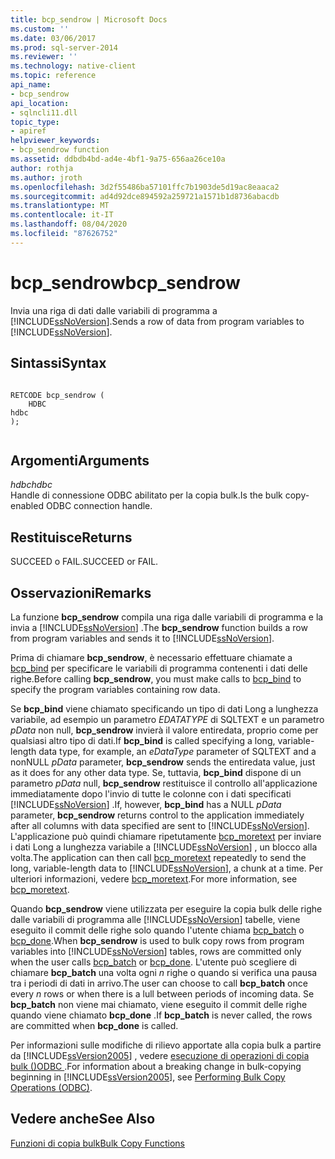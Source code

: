 ```yaml
---
title: bcp_sendrow | Microsoft Docs
ms.custom: ''
ms.date: 03/06/2017
ms.prod: sql-server-2014
ms.reviewer: ''
ms.technology: native-client
ms.topic: reference
api_name:
- bcp_sendrow
api_location:
- sqlncli11.dll
topic_type:
- apiref
helpviewer_keywords:
- bcp_sendrow function
ms.assetid: ddbdb4bd-ad4e-4bf1-9a75-656aa26ce10a
author: rothja
ms.author: jroth
ms.openlocfilehash: 3d2f55486ba57101ffc7b1903de5d19ac8eaaca2
ms.sourcegitcommit: ad4d92dce894592a259721a1571b1d8736abacdb
ms.translationtype: MT
ms.contentlocale: it-IT
ms.lasthandoff: 08/04/2020
ms.locfileid: "87626752"
---
```

# <a name="bcp_sendrow"></a><span data-ttu-id="739f8-102">bcp_sendrow</span><span class="sxs-lookup"><span data-stu-id="739f8-102">bcp_sendrow</span></span>
  <span data-ttu-id="739f8-103">Invia una riga di dati dalle variabili di programma a [!INCLUDE[ssNoVersion](../../includes/ssnoversion-md.md)].</span><span class="sxs-lookup"><span data-stu-id="739f8-103">Sends a row of data from program variables to [!INCLUDE[ssNoVersion](../../includes/ssnoversion-md.md)].</span></span>  
  
## <a name="syntax"></a><span data-ttu-id="739f8-104">Sintassi</span><span class="sxs-lookup"><span data-stu-id="739f8-104">Syntax</span></span>  
  
```  
  
RETCODE bcp_sendrow (  
    HDBC   
hdbc  
);  
  
```  
  
## <a name="arguments"></a><span data-ttu-id="739f8-105">Argomenti</span><span class="sxs-lookup"><span data-stu-id="739f8-105">Arguments</span></span>  
 <span data-ttu-id="739f8-106">*hdbc*</span><span class="sxs-lookup"><span data-stu-id="739f8-106">*hdbc*</span></span>  
 <span data-ttu-id="739f8-107">Handle di connessione ODBC abilitato per la copia bulk.</span><span class="sxs-lookup"><span data-stu-id="739f8-107">Is the bulk copy-enabled ODBC connection handle.</span></span>  
  
## <a name="returns"></a><span data-ttu-id="739f8-108">Restituisce</span><span class="sxs-lookup"><span data-stu-id="739f8-108">Returns</span></span>  
 <span data-ttu-id="739f8-109">SUCCEED o FAIL.</span><span class="sxs-lookup"><span data-stu-id="739f8-109">SUCCEED or FAIL.</span></span>  
  
## <a name="remarks"></a><span data-ttu-id="739f8-110">Osservazioni</span><span class="sxs-lookup"><span data-stu-id="739f8-110">Remarks</span></span>  
 <span data-ttu-id="739f8-111">La funzione **bcp_sendrow** compila una riga dalle variabili di programma e la invia a [!INCLUDE[ssNoVersion](../../includes/ssnoversion-md.md)] .</span><span class="sxs-lookup"><span data-stu-id="739f8-111">The **bcp_sendrow** function builds a row from program variables and sends it to [!INCLUDE[ssNoVersion](../../includes/ssnoversion-md.md)].</span></span>  
  
 <span data-ttu-id="739f8-112">Prima di chiamare **bcp_sendrow**, è necessario effettuare chiamate a [bcp_bind](bcp-bind.md) per specificare le variabili di programma contenenti i dati delle righe.</span><span class="sxs-lookup"><span data-stu-id="739f8-112">Before calling **bcp_sendrow**, you must make calls to [bcp_bind](bcp-bind.md) to specify the program variables containing row data.</span></span>  
  
 <span data-ttu-id="739f8-113">Se **bcp_bind** viene chiamato specificando un tipo di dati Long a lunghezza variabile, ad esempio un parametro *EDATATYPE* di SQLTEXT e un parametro *pData* non null, **bcp_sendrow** invierà il valore entiredata, proprio come per qualsiasi altro tipo di dati.</span><span class="sxs-lookup"><span data-stu-id="739f8-113">If **bcp_bind** is called specifying a long, variable-length data type, for example, an *eDataType* parameter of SQLTEXT and a nonNULL *pData* parameter, **bcp_sendrow** sends the entiredata value, just as it does for any other data type.</span></span> <span data-ttu-id="739f8-114">Se, tuttavia, **bcp_bind** dispone di un parametro *pData* null, **bcp_sendrow** restituisce il controllo all'applicazione immediatamente dopo l'invio di tutte le colonne con i dati specificati [!INCLUDE[ssNoVersion](../../includes/ssnoversion-md.md)] .</span><span class="sxs-lookup"><span data-stu-id="739f8-114">If, however, **bcp_bind** has a NULL *pData* parameter, **bcp_sendrow** returns control to the application immediately after all columns with data specified are sent to [!INCLUDE[ssNoVersion](../../includes/ssnoversion-md.md)].</span></span> <span data-ttu-id="739f8-115">L'applicazione può quindi chiamare ripetutamente [bcp_moretext](bcp-moretext.md) per inviare i dati Long a lunghezza variabile a [!INCLUDE[ssNoVersion](../../includes/ssnoversion-md.md)] , un blocco alla volta.</span><span class="sxs-lookup"><span data-stu-id="739f8-115">The application can then call [bcp_moretext](bcp-moretext.md) repeatedly to send the long, variable-length data to [!INCLUDE[ssNoVersion](../../includes/ssnoversion-md.md)], a chunk at a time.</span></span> <span data-ttu-id="739f8-116">Per ulteriori informazioni, vedere [bcp_moretext](bcp-moretext.md).</span><span class="sxs-lookup"><span data-stu-id="739f8-116">For more information, see [bcp_moretext](bcp-moretext.md).</span></span>  
  
 <span data-ttu-id="739f8-117">Quando **bcp_sendrow** viene utilizzata per eseguire la copia bulk delle righe dalle variabili di programma alle [!INCLUDE[ssNoVersion](../../includes/ssnoversion-md.md)] tabelle, viene eseguito il commit delle righe solo quando l'utente chiama [bcp_batch](bcp-batch.md) o [bcp_done](bcp-done.md).</span><span class="sxs-lookup"><span data-stu-id="739f8-117">When **bcp_sendrow** is used to bulk copy rows from program variables into [!INCLUDE[ssNoVersion](../../includes/ssnoversion-md.md)] tables, rows are committed only when the user calls [bcp_batch](bcp-batch.md) or [bcp_done](bcp-done.md).</span></span> <span data-ttu-id="739f8-118">L'utente può scegliere di chiamare **bcp_batch** una volta ogni *n* righe o quando si verifica una pausa tra i periodi di dati in arrivo.</span><span class="sxs-lookup"><span data-stu-id="739f8-118">The user can choose to call **bcp_batch** once every *n* rows or when there is a lull between periods of incoming data.</span></span> <span data-ttu-id="739f8-119">Se **bcp_batch** non viene mai chiamato, viene eseguito il commit delle righe quando viene chiamato **bcp_done** .</span><span class="sxs-lookup"><span data-stu-id="739f8-119">If **bcp_batch** is never called, the rows are committed when **bcp_done** is called.</span></span>  
  
 <span data-ttu-id="739f8-120">Per informazioni sulle modifiche di rilievo apportate alla copia bulk a partire da [!INCLUDE[ssVersion2005](../../includes/ssversion2005-md.md)] , vedere [esecuzione di operazioni di copia bulk &#40;&#41;ODBC ](../native-client-odbc-bulk-copy-operations/performing-bulk-copy-operations-odbc.md).</span><span class="sxs-lookup"><span data-stu-id="739f8-120">For information about a breaking change in bulk-copying beginning in [!INCLUDE[ssVersion2005](../../includes/ssversion2005-md.md)], see [Performing Bulk Copy Operations &#40;ODBC&#41;](../native-client-odbc-bulk-copy-operations/performing-bulk-copy-operations-odbc.md).</span></span>  
  
## <a name="see-also"></a><span data-ttu-id="739f8-121">Vedere anche</span><span class="sxs-lookup"><span data-stu-id="739f8-121">See Also</span></span>  
 [<span data-ttu-id="739f8-122">Funzioni di copia bulk</span><span class="sxs-lookup"><span data-stu-id="739f8-122">Bulk Copy Functions</span></span>](sql-server-driver-extensions-bulk-copy-functions.md)  
  
  
